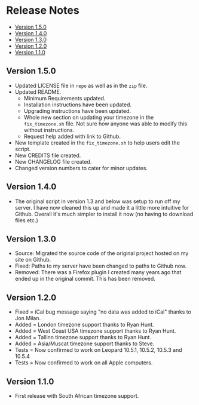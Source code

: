 # Release Notes
<!-- MarkdownTOC -->

- [Version 1.5.0](#version-150)
- [Version 1.4.0](#version-140)
- [Version 1.3.0](#version-130)
- [Version 1.2.0](#version-120)
- [Version 1.1.0](#version-110)

<!-- /MarkdownTOC -->

## Version 1.5.0
- Updated LICENSE file in `repo` as well as in the `zip` file.
- Updated README.
    + Minimum Requirements updated.
    + Installation instructions have been updated.
    + Upgrading instructions have been updated.
    + Whole new section on updating your timezone in the `fix_timezone.sh` file. Not sure how anyone was able to modify this without instructions.
    + Request help added with link to Github.
- New template created in the `fix_timezone.sh` to help users edit the script.
- New CREDITS file created.
- New CHANGELOG file created.
- Changed version numbers to cater for minor updates.

## Version 1.4.0
- The original script in version 1.3 and below was setup to run off my server. I have now cleaned this up and made it a little more intuitive for Github. Overall it's much simpler to install it now (no having to download files etc.)

## Version 1.3.0
- Source: Migrated the source code of the original project hosted on my site on Github.
- Fixed: Paths to my server have been changed to paths to Github now.
- Removed: There was a Firefox plugin I created many years ago that ended up in the original commit. This has been removed.

## Version 1.2.0
- Fixed = iCal bug message saying "no data was added to iCal" thanks to Jon Milan.
- Added = London timezone support thanks to Ryan Hunt.
- Added = West Coast USA timezone support thanks to Ryan Hunt.
- Added = Tallinn timezone support thanks to Ryan Hunt.
- Added = Asia/Muscat timezone support thanks to Steve.
- Tests = Now confirmed to work on Leopard 10.5.1, 10.5.2, 10.5.3 and 10.5.4
- Tests = Now confirmed to work on all Apple computers.

## Version 1.1.0
- First release with South African timezone support.

